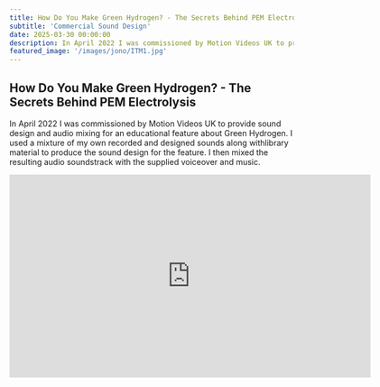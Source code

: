 ```yaml
---
title: How Do You Make Green Hydrogen? - The Secrets Behind PEM Electrolysis
subtitle: 'Commercial Sound Design'
date: 2025-03-30 00:00:00
description: In April 2022 I was commissioned by Motion Videos UK to provide sound design and audio mixing for an educational feature about Green Hydrogen
featured_image: '/images/jono/ITM1.jpg'
---
```


## How Do You Make Green Hydrogen? - The Secrets Behind PEM Electrolysis

In April 2022 I was commissioned by Motion Videos UK to provide sound design and audio mixing for an educational feature about Green Hydrogen. I used a mixture of my own recorded and designed sounds along withlibrary material to produce the sound design for the feature. I then mixed the resulting audio soundstrack with the supplied voiceover and music.

<iframe src="https://www.youtube.com/embed/Q03HX0_2e_k?si=EetYteBamYAm6W1e" width="640" height="360" frameborder="0" allowfullscreen></iframe>

